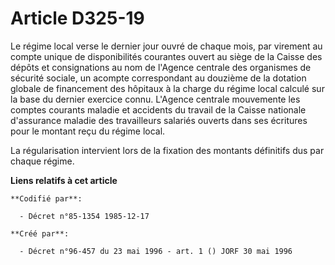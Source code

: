 # Article D325-19

Le régime local verse le dernier jour ouvré de chaque mois, par virement au compte unique de disponibilités courantes ouvert
au siège de la Caisse des dépôts et consignations au nom de l'Agence centrale des organismes de sécurité sociale, un acompte
correspondant au douzième de la dotation globale de financement des hôpitaux à la charge du régime local calculé sur la base
du dernier exercice connu. L'Agence centrale mouvemente les comptes courants maladie et accidents du travail de la Caisse
nationale d'assurance maladie des travailleurs salariés ouverts dans ses écritures pour le montant reçu du régime local.

La régularisation intervient lors de la fixation des montants définitifs dus par chaque régime.

**Liens relatifs à cet article**

	**Codifié par**:

	  - Décret n°85-1354 1985-12-17

	**Créé par**:

	  - Décret n°96-457 du 23 mai 1996 - art. 1 () JORF 30 mai 1996
